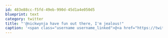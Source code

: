 ```yaml
---
id: 483e88cc-f5fd-49eb-990d-45d1a4e050d5
blueprint: text
category: twitter
title: "'@nickwynja have fun out there, I'm jealous!"
caption: '<span class="username username_linked">@<a href="https://twitter.com/nickwynja" title="Nick Wynja">nickwynja</a></span> have fun out there, I''m jealous!'
---
```

